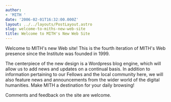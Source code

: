 ```yaml
---
author:
- 'MITH '
date: '2006-02-01T16:32:00.000Z'
layout: ../../layouts/PostLayout.astro
slug: welcome-to-miths-new-web-site
title: Welcome to MITH's New Web Site
---
```


Welcome to MITH's new Web site! This is the fourth iteration of MITH's Web presence since the Institute was founded in 1999.

The centerpiece of the new design is a Wordpress blog engine, which will allow us to add news and updates on a continual basis. In addition to information pertaining to our Fellows and the local community here, we will also feature news and announcements from the wider world of the digital humanities. Make MITH a destination for your daily browsing!

Comments and feedback on the site are welcome.